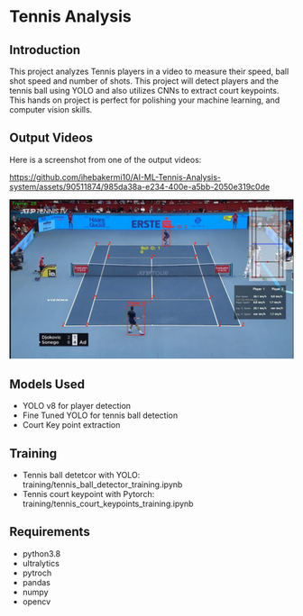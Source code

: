 
# Tennis Analysis

## Introduction
This project analyzes Tennis players in a video to measure their speed, ball shot speed and number of shots. This project will detect players and the tennis ball using YOLO and also utilizes CNNs to extract court keypoints. This hands on project is perfect for polishing your machine learning, and computer vision skills. 

## Output Videos
Here is a screenshot from one of the output videos:


https://github.com/ihebakermi10/AI-ML-Tennis-Analysis-system/assets/90511874/985da38a-e234-400e-a5bb-2050e319c0de


![Screenshot](output_videos/screenshot.jpeg)

## Models Used
* YOLO v8 for player detection
* Fine Tuned YOLO for tennis ball detection
* Court Key point extraction

## Training
* Tennis ball detetcor with YOLO: training/tennis_ball_detector_training.ipynb
* Tennis court keypoint with Pytorch: training/tennis_court_keypoints_training.ipynb

## Requirements
* python3.8
* ultralytics
* pytroch
* pandas
* numpy 
* opencv
